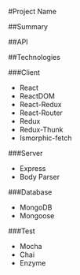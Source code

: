 #Project Name

##Summary

##API

##Technologies

###Client
* React
* ReactDOM
* React-Redux
* React-Router
* Redux
* Redux-Thunk
* Ismorphic-fetch

###Server
* Express
* Body Parser

###Database
* MongoDB
* Mongoose

###Test
* Mocha
* Chai
* Enzyme


